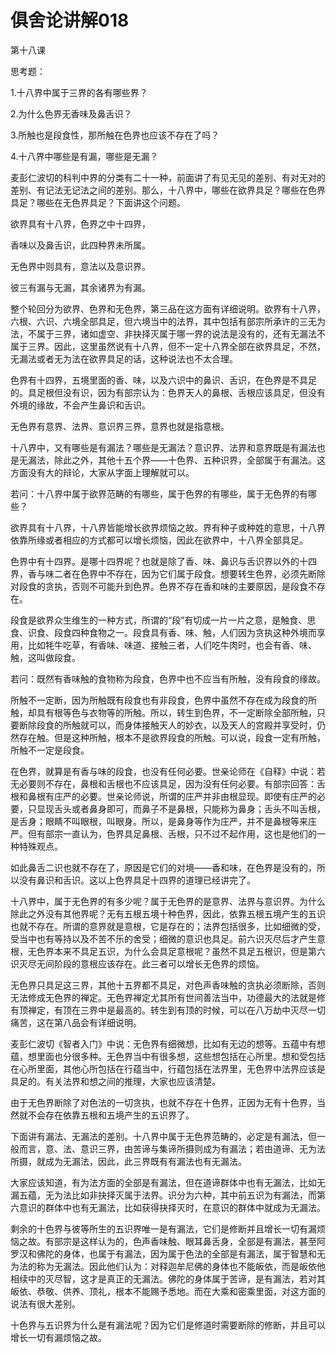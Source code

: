 # 俱舍论讲解018

第十八课

思考题：

1.十八界中属于三界的各有哪些界？

2.为什么色界无香味及鼻舌识？

3.所触也是段食性，那所触在色界也应该不存在了吗？

4.十八界中哪些是有漏，哪些是无漏？

麦彭仁波切的科判中界的分类有二十一种，前面讲了有见无见的差别、有对无对的差别、有记法无记法之间的差别。那么，十八界中，哪些在欲界具足？哪些在色界具足？哪些在无色界具足？下面讲这个问题。

欲界具有十八界，色界之中十四界，

香味以及鼻舌识，此四种界未所属。

无色界中则具有，意法以及意识界。

彼三有漏与无漏，其余诸界为有漏。

整个轮回分为欲界、色界和无色界，第三品在这方面有详细说明。欲界有十八界，六根、六识、六境全部具足，但六境当中的法界，其中包括有部宗所承许的三无为法，不属于三界，诸如虚空、非抉择灭属于哪一界的说法是没有的，还有无漏法不属于三界。因此，这里虽然说有十八界，但不一定十八界全部在欲界具足，不然，无漏法或者无为法在欲界具足的话，这种说法也不太合理。

色界有十四界，五境里面的香、味，以及六识中的鼻识、舌识，在色界是不具足的。具足根但没有识，因为有部宗认为：色界天人的鼻根、舌根应该具足，但没有外境的缘故，不会产生鼻识和舌识。

无色界有意界、法界、意识界三界，意界也就是指意根。

十八界中，又有哪些是有漏法？哪些是无漏法？意识界、法界和意界既是有漏法也是无漏法，除此之外，其他十五个界——十色界、五种识界，全部属于有漏法。这方面没有大的辩论，大家从字面上理解就可以。

若问：十八界中属于欲界范畴的有哪些，属于色界的有哪些，属于无色界的有哪些？

欲界具有十八界，十八界皆能增长欲界烦恼之故。界有种子或种姓的意思，十八界依靠所缘或者相应的方式都可以增长烦恼，因此在欲界中，十八界全部具足。

色界中有十四界。是哪十四界呢？也就是除了香、味、鼻识与舌识界以外的十四界，香与味二者在色界中不存在，因为它们属于段食。想要转生色界，必须先断除对段食的贪执，否则不可能升到色界。色界不存在香和味的主要原因，是段食不存在。

段食是欲界众生维生的一种方式，所谓的“段”有切成一片一片之意，是触食、思食、识食、段食四种食物之一。段食具有香、味、触，人们因为贪执这种外境而享用，比如牦牛吃草，有香味、味道、接触三者，人们吃牛肉时，也会有香、味、触，这叫做段食。

若问：既然有香味触的食物称为段食，色界中也不应当有所触，没有段食的缘故。

所触不一定断，因为所触既有段食也有非段食，色界中虽然不存在成为段食的所触，却具有根等色与衣物等的所触。所以，转生到色界，不一定断除全部所触，只要断除段食的所触就可以，而身体接触天人的妙衣，以及天人的宫殿并享受时，仍然存在触。但是这种所触，根本不是欲界段食的所触。可以说，段食一定有所触，所触不一定是段食。

在色界，就算是有香与味的段食，也没有任何必要。世亲论师在《自释》中说：若无必要则不存在，鼻根和舌根也不应该具足，因为没有任何必要。有部宗回答：舌根和鼻根有庄严的必要。世亲论师说，所谓的庄严并非由根显现。即使有庄严的必要，只显现舌头或者鼻身即可，而鼻子不是鼻根，只能称为鼻身；舌头不叫舌根，是舌身；眼睛不叫眼根，叫眼身。所以，是鼻身等作为庄严，并不是鼻根等来庄严。但有部宗一直认为，色界具足鼻根、舌根，只不过不起作用，这也是他们的一种特殊观点。

如此鼻舌二识也就不存在了，原因是它们的对境——香和味，在色界是没有的，所以没有鼻识和舌识。这以上色界具足十四界的道理已经讲完了。

十八界中，属于无色界的有多少呢？属于无色界的是意界、法界与意识界。为什么除此之外没有其他界呢？无有五根五境十种色界，因此，依靠五根五境产生的五识也就不存在。所谓的意界就是意根，它是存在的；法界包括很多，比如细微的受，受当中也有等持以及不苦不乐的舍受；细微的意识也具足。前六识灭尽后才产生意根，无色界本来不具足五识，为什么会具足意根呢？虽然不具足五根识，但是第六识灭尽无间阶段的意根应该存在。此三者可以增长无色界的烦恼。

无色界只具足这三界，其他十五界都不具足，对色声香味触的贪执必须断除，否则无法修成无色界的禅定。无色界禅定尤其所有世间善法当中，功德最大的法就是修有顶禅定，有顶在三界中是最高的。转生到有顶的时候，可以在八万劫中灭尽一切痛苦，这在第八品会有详细说明。

麦彭仁波切《智者入门》中说：无色界有细微想，比如有无边的想等。五蕴中有想蕴，想里面也分很多种。无色界当中有很多想，这些想包括在心所里。想和受包括在心所里面，其他心所包括在行蕴当中，行蕴包括在法界里，无色界中法界应该是具足的。有关法界和想之间的推理，大家也应该清楚。

由于无色界断除了对色法的一切贪执，也就不存在十色界，正因为无有十色界，当然就不会存在依靠五根和五境产生的五识界了。

下面讲有漏法、无漏法的差别。十八界中属于无色界范畴的，必定是有漏法，但一般而言，意、法、意识三界，由苦谛与集谛所摄则成为有漏法；若由道谛、无为法所摄，就成为无漏法，因此，此三界既有有漏法也有无漏法。

大家应该知道，有为法方面的全部是有漏法，但在道谛群体中也有无漏法，比如无漏五蕴，无为法比如非抉择灭属于法界。识分为六种，其中前五识为有漏法，而第六意识的群体中也有无漏法，比如获得抉择灭时，在意识的群体中就成为无漏法。

剩余的十色界与彼等所生的五识界唯一是有漏法，它们是修断并且增长一切有漏烦恼之故。有部宗是这样认为的，色声香味触、眼耳鼻舌身，全部是有漏法，甚至阿罗汉和佛陀的身体，也属于有漏法，因为属于色法的全部是有漏法，属于智慧和无为法的称为无漏法。因此他们认为：对释迦牟尼佛的身体也不能皈依，而是皈依他相续中的灭尽智，这才是真正的无漏法。佛陀的身体属于苦谛，是有漏法，若对其皈依、恭敬、供养、顶礼，根本不能赐予悉地。而在大乘和密乘里面，对这方面的说法有很大差别。

十色界与五识界为什么是有漏法呢？因为它们是修道时需要断除的修断，并且可以增长一切有漏烦恼之故。

